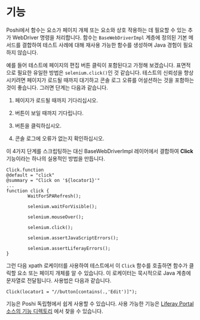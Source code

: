 # 기능

Poshi에서 함수는 요소가 페이지 개체 또는 요소와 상호 작용하는 데 필요할 수 있는 추가 WebDriver 명령을 처리합니다. 함수는 `BaseWebDriverImpl` 계층에 정의된 기본 메서드를 결합하여 테스트 사례에 대해 재사용 가능한 함수를 생성하며 Java 경험이 필요하지 않습니다.

예를 들어 테스트에 페이지의 편집 버튼 클릭이 포함된다고 가정해 보겠습니다. 표면적으로 필요한 유일한 방법은 `selenium.click()`인 것 같습니다. 테스트의 신뢰성을 향상시키려면 페이지가 로드될 때까지 대기하고 콘솔 로그 오류를 어설션하는 것을 포함하는 것이 좋습니다. 그러면 단계는 다음과 같습니다.

1. 페이지가 로드될 때까지 기다리십시오.

1. 버튼이 보일 때까지 기다립니다.

1. 버튼을 클릭하십시오.

1. 콘솔 로그에 오류가 없는지 확인하십시오.

이 4가지 단계를 스크립팅하는 대신 BaseWebDriverImpl 레이어에서 결합하여 **Click** 기능이라는 하나의 실용적인 방법을 만듭니다.

```
Click.function
@default = "click"
@summary = "Click on '${locator1}'"
...
function click {
        WaitForSPARefresh();

        selenium.waitForVisible();

        selenium.mouseOver();

        selenium.click();

        selenium.assertJavaScriptErrors();

        selenium.assertLiferayErrors();
}
```

그런 다음 xpath 로케이터를 사용하여 테스트에서 이 `Click` 함수를 호출하면 함수가 클릭할 요소 또는 페이지 개체를 알 수 있습니다. 이 로케이터는 묵시적으로 Java 계층에 문자열로 전달됩니다. 사용법은 다음과 같습니다.
```
Click(locator1 = "//button[contains(.,'Edit')]");
```

기능은 Poshi 독립형에서 쉽게 사용할 수 있습니다. 사용 가능한 기능은 [Liferay Portal 소스의 기능 디렉토리](https://github.com/liferay/liferay-portal/tree/master/portal-web/test/functional/com/liferay/portalweb/functions) 에서 찾을 수 있습니다. 
